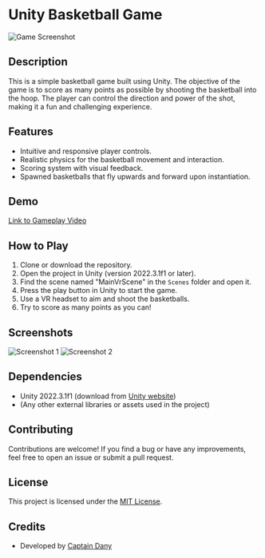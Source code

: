 # Unity Basketball Game

![Game Screenshot](screenshot.png)

## Description

This is a simple basketball game built using Unity. The objective of the game is to score as many points as possible by shooting the basketball into the hoop. The player can control the direction and power of the shot, making it a fun and challenging experience.

## Features

- Intuitive and responsive player controls.
- Realistic physics for the basketball movement and interaction.
- Scoring system with visual feedback.
- Spawned basketballs that fly upwards and forward upon instantiation.

## Demo

[Link to Gameplay Video](https://www.youtube.com/watch?v=YOUR_VIDEO_ID_HERE)

## How to Play

1. Clone or download the repository.
2. Open the project in Unity (version 2022.3.1f1 or later).
3. Find the scene named "MainVrScene" in the `Scenes` folder and open it.
4. Press the play button in Unity to start the game.
5. Use a VR headset to aim and shoot the basketballs.
6. Try to score as many points as you can!

## Screenshots

![Screenshot 1](screenshots/screenshot1.png)
![Screenshot 2](screenshots/screenshot2.png)

## Dependencies

- Unity 2022.3.1f1 (download from [Unity website](https://unity.com/))
- (Any other external libraries or assets used in the project)

## Contributing

Contributions are welcome! If you find a bug or have any improvements, feel free to open an issue or submit a pull request.

## License

This project is licensed under the [MIT License](LICENSE).

## Credits

- Developed by [Captain Dany](https://github.com/CaptDany/)

